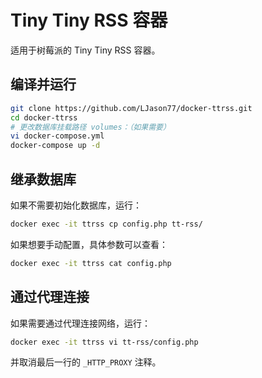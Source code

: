 # Tiny Tiny RSS 容器 #

适用于树莓派的 Tiny Tiny RSS 容器。

## 编译并运行 ##

```bash
git clone https://github.com/LJason77/docker-ttrss.git
cd docker-ttrss
# 更改数据库挂载路径 volumes：（如果需要）
vi docker-compose.yml
docker-compose up -d
```

## 继承数据库 ##

如果不需要初始化数据库，运行：

```bash
docker exec -it ttrss cp config.php tt-rss/
```

如果想要手动配置，具体参数可以查看：

```bash
docker exec -it ttrss cat config.php
```

## 通过代理连接 ##

如果需要通过代理连接网络，运行：

```bash
docker exec -it ttrss vi tt-rss/config.php
```

并取消最后一行的 `_HTTP_PROXY` 注释。
